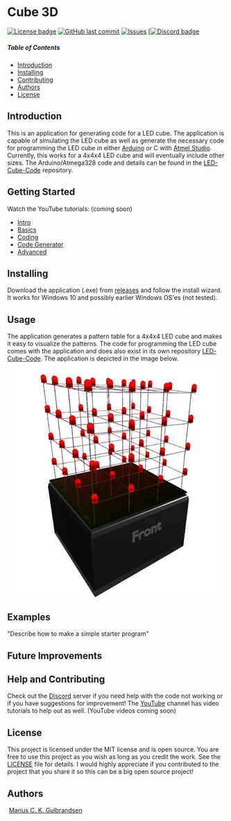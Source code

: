 # Cube 3D 
[![License badge](https://img.shields.io/github/license/mariugul/cube-3d)](https://github.com/mariugul/cube-3d/blob/develop/docs/LICENSE)
[![GitHub last commit](https://img.shields.io/github/last-commit/mariugul/cube-3d)](https://github.com/mariugul/cube-3d/commits/develop)
[![Issues](https://img.shields.io/github/issues/mariugul/cube-3d)](https://github.com/mariugul/cube-3d/issues)
[[![Discord badge](https://img.shields.io/discord/710895026435260556)](https://discord.com/invite/ZgxjkC2)

##### Table of Contents  
* [Introduction](#Introduction)
* [Installing](#Installing)  
* [Contributing](#Contributing)  
* [Authors](#Authors)
* [License](#License)  

## Introduction
<a name="Introduction"/>

This is an application for generating code for a LED cube. The application is capable of simulating the LED cube as well as generate the necessary code for programming the LED cube in either [Arduino](https://www.arduino.cc/en/Main/Software) or C with [Atmel Studio](https://www.microchip.com/mplab/avr-support/atmel-studio-7). Currently, this works for a 4x4x4 LED cube and will eventually include other sizes. The Arduino/Atmega328 code and details can be found in the [LED-Cube-Code](https://github.com/mariugul/LED-Cube-Code) repository.

## Getting Started
<a name="GettingStarted"/>

Watch the YouTube tutorials: (coming soon)
* [Intro]()
* [Basics]()
* [Coding]()
* [Code Generator]()
* [Advanced]()

## Installing
<a name="Installing"/>

Download the application (.exe) from [releases](https://github.com/mariugul/cube-3d/releases) and follow the install wizard. It works for Windows 10 and possibly earlier Windows OS'es (not tested).

## Usage
The application generates a pattern table for a 4x4x4 LED cube and makes it easy to visualize the patterns. The code for programming the LED cube comes with the application and does also exist in its own repository [LED-Cube-Code](https://github.com/mariugul/LED-Cube-Code). The application is depicted in the image below.

[<img src="images/cube3d.png" alt="cube.png" width="500"/>](https://github.com/mariugul/cube-3d/blob/develop/docs/images/cube3d.png) 

## Examples
"Describe how to make a simple starter program"

## Future Improvements

<a name="HelpContributing"/>

## Help and Contributing

Check out the [Discord](https://discord.com/invite/ZgxjkC2) server if you need help with the code not working or if you have suggestions for improvement! The [YouTube]() channel has video tutorials to help out as well. (YouTube videos coming soon)

<a name="License"/>

## License
This project is licensed under the MIT license and is open source. You are free to use this project as you wish as long as you credit the work. See the [LICENSE](LICENSE) file for details. I would highly appreciate if you contributed to the project that you share it so this can be a big open source project!


<a name="Authors"/>

## Authors
<img src="https://lh3.googleusercontent.com/fqYJHtyzZzA4vacRzeJoB93QNvA5-mvR-8UB5oVLxdYDSTpfLp_KgYD4IqVGJUgFEJo" alt="" width="15"/> [Marius C. K. Gulbrandsen](https://www.linkedin.com/in/marius-c-k-gulbrandsen-963a69130/) 
